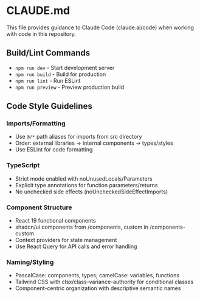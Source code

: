 # CLAUDE.md

This file provides guidance to Claude Code (claude.ai/code) when working with code in this repository.

## Build/Lint Commands
- `npm run dev` - Start development server
- `npm run build` - Build for production
- `npm run lint` - Run ESLint
- `npm run preview` - Preview production build

## Code Style Guidelines

### Imports/Formatting
- Use `@/*` path aliases for imports from src directory
- Order: external libraries → internal components → types/styles
- Use ESLint for code formatting

### TypeScript
- Strict mode enabled with noUnusedLocals/Parameters
- Explicit type annotations for function parameters/returns
- No unchecked side effects (noUncheckedSideEffectImports)

### Component Structure
- React 19 functional components
- shadcn/ui components from /components, custom in /components-custom
- Context providers for state management
- Use React Query for API calls and error handling

### Naming/Styling
- PascalCase: components, types; camelCase: variables, functions
- Tailwind CSS with clsx/class-variance-authority for conditional classes
- Component-centric organization with descriptive semantic names
